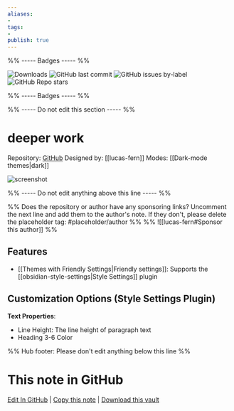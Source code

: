 ```yaml
---
aliases:
- 
tags: 
- 
publish: true
---
```


%% ----- Badges ----- %%

![Downloads](https://img.shields.io/badge/downloads-9442-573E7A?style=for-the-badge&logo=)
![GitHub last commit](https://img.shields.io/github/last-commit/lucas-fern/obsidian-deeper-work-theme?color=573E7A&label=last%20update&logo=github&style=for-the-badge)
![GitHub issues by-label](https://img.shields.io/github/issues/lucas-fern/obsidian-deeper-work-theme/help%20wanted?color=573E7A&logo=github&style=for-the-badge) 
![GitHub Repo stars](https://img.shields.io/github/stars/lucas-fern/obsidian-deeper-work-theme?color=573E7A&logo=github&style=for-the-badge)

%% ----- Badges ----- %%

%% ----- Do not edit this section ----- %%

# deeper work

Repository: [GitHub](https://github.com/lucas-fern/obsidian-deeper-work-theme)
Designed by: [[lucas-fern]]
Modes: [[Dark-mode themes|dark]]



![screenshot](https://github.com/lucas-fern/obsidian-deeper-work-theme/raw/HEAD/thumbnail.png)

%% ----- Do not edit anything above this line ----- %% 

%% Does the repository or author have any sponsoring links? Uncomment the next line and add them to the author's note. If they don't, please delete the placeholder tag: #placeholder/author %%
%% ![[lucas-fern#Sponsor this author]] %%


## Features

- [[Themes with Friendly Settings|Friendly settings]]: Supports the [[obsidian-style-settings|Style Settings]] plugin

## Customization Options (Style Settings Plugin) 

**Text Properties**: 
- Line Height: The line height of paragraph text
- Heading 3-6 Color


%% Hub footer: Please don't edit anything below this line %%

# This note in GitHub

<span class="git-footer">[Edit In GitHub](https://github.dev/obsidian-community/obsidian-hub/blob/main/02%20-%20Community%20Expansions/02.05%20All%20Community%20Expansions/Themes/deeper%20work.md "git-hub-edit-note") | [Copy this note](https://raw.githubusercontent.com/obsidian-community/obsidian-hub/main/02%20-%20Community%20Expansions/02.05%20All%20Community%20Expansions/Themes/deeper%20work.md "git-hub-copy-note") | [Download this vault](https://github.com/obsidian-community/obsidian-hub/archive/refs/heads/main.zip "git-hub-download-vault") </span>
